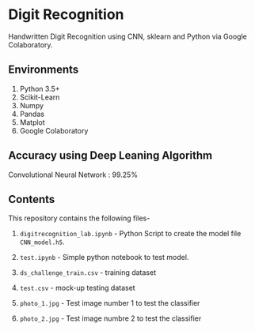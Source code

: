 # Digit Recognition

 Handwritten Digit Recognition  using CNN, sklearn and Python via Google Colaboratory.



## Environments

1. Python 3.5+
2. Scikit-Learn
3. Numpy
4. Pandas
5. Matplot
6. Google Colaboratory



## Accuracy using Deep Leaning Algorithm

Convolutional Neural Network : 99.25%



## Contents

This repository contains the following files-

1. `digitrecognition_lab.ipynb` - Python Script to create the model file `CNN_model.h5`.
2. `test.ipynb` - Simple python notebook to test model.
3. `ds_challenge_train.csv` - training dataset
4. `test.csv` - mock-up testing dataset

1. `photo_1.jpg` - Test image number 1 to test the classifier
2. `photo_2.jpg` - Test image numbre 2 to test the classifier
